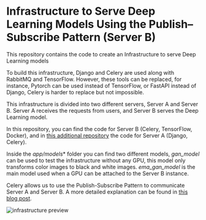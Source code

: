 # Infrastructure to Serve Deep Learning Models Using the Publish–Subscribe Pattern (Server B)

This repository contains the code to create an Infrastructure to serve Deep Learning models

To build this infrastructure, Django and Celery are used along with RabbitMQ and TensorFlow. However, these tools can be replaced, for instance, Pytorch can be used instead of TensorFlow, or FastAPI instead of Django, Celery is harder to replace but not impossible. 

This infrastructure is divided into two different servers, Server A and Server B. Server A receives the requests from users, and Server B serves the Deep Learning model.

In this repository, you can find the code for Server B (Celery, TensorFlow, Docker), and in [this additional repository](https://github.com/vincent1bt/superresolution-server-a) the code for Server A (Django, Celery).

Inside the *app/models** folder you can find two different models, *gan_model* can be used to test the infrastructure without any GPU, this model only transforms color images to black and white images.  *ema_gan_model* is the main model used when a GPU can be attached to the Server B instance.

Celery allows us to use the Publish-Subscribe Pattern to communicate Server A and Server B. A more detailed explanation can be found in [this blog post](https://vincentblog.link/posts/serving-deep-learning-models-using-the-publish-subscribe-pattern).

![infrastructure preview](https://res.cloudinary.com/vincent1bt/image/upload/c_scale,w_916/v1643836568/tf_server_app/Screen_Shot_2022-01-30_at_17.15.11.jpg)
